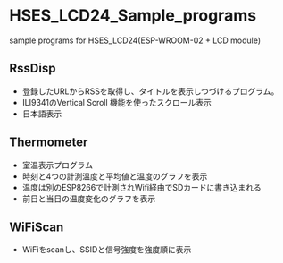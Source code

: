 # HSES_LCD24_Sample_programs

sample programs for HSES_LCD24(ESP-WROOM-02 + LCD module)

## RssDisp

* 登録したURLからRSSを取得し、タイトルを表示しつづけるプログラム。
* ILI9341のVertical Scroll 機能を使ったスクロール表示
* 日本語表示


## Thermometer

* 室温表示プログラム
* 時刻と4つの計測温度と平均値と温度のグラフを表示
* 温度は別のESP8266で計測されWifi経由でSDカードに書き込まれる
* 前日と当日の温度変化のグラフを表示

## WiFiScan

* WiFiをscanし、SSIDと信号強度を強度順に表示
